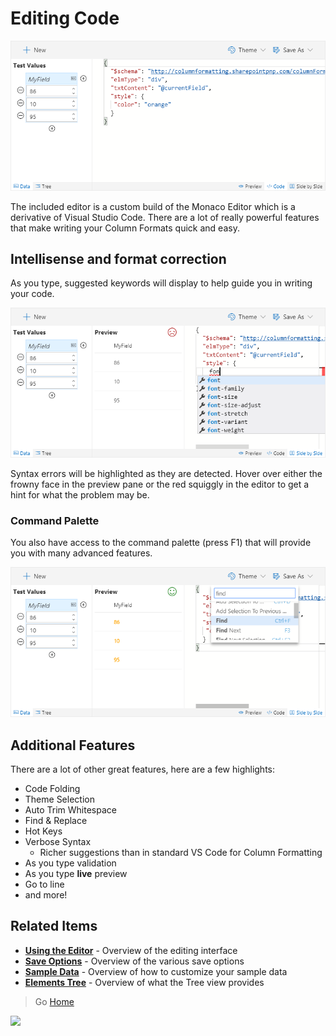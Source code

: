 # Editing Code

![Code Pane](../assets/CodePane.png)

The included editor is a custom build of the Monaco Editor which is a derivative of Visual Studio Code. There are a lot of really powerful features that make writing your Column Formats quick and easy.

## Intellisense and format correction
As you type, suggested keywords will display to help guide you in writing your code.

![Intellisense](../assets/Intellisense.png)

Syntax errors will be highlighted as they are detected. Hover over either the frowny face in the preview pane or the red squiggly in the editor to get a hint for what the problem may be.

### Command Palette

You also have access to the command palette (press F1) that will provide you with many advanced features.

![Command Palette](../assets/CommandPalette.png)

## Additional Features

There are a lot of other great features, here are a few highlights:

 - Code Folding
 - Theme Selection
 - Auto Trim Whitespace
 - Find & Replace
 - Hot Keys
 - Verbose Syntax
    - Richer suggestions than in standard VS Code for Column Formatting
 - As you type validation
 - As you type **live** preview
 - Go to line
 - and more!

## Related Items

- **[Using the Editor](./index.md)** - Overview of the editing interface
- **[Save Options](./saving.md)** - Overview of the various save options
- **[Sample Data](./sample-data.md)** - Overview of how to customize your sample data
- **[Elements Tree](./tree.md)** - Overview of what the Tree view provides

> Go [Home](../index.md)

![](https://telemetry.sharepointpnp.com/sp-dev-solutions/solutions/ColumnFormatter/wiki/Editor/Code)